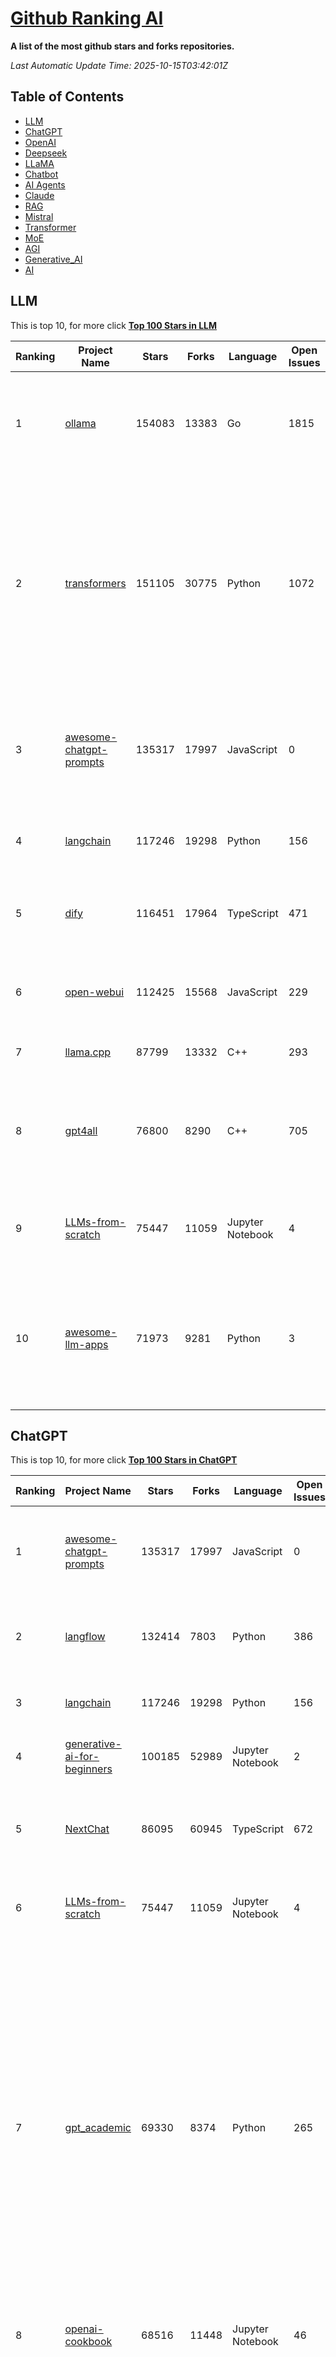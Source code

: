 [Github Ranking AI](./README.md)
==========

**A list of the most github stars and forks repositories.**

*Last Automatic Update Time: 2025-10-15T03:42:01Z*

## Table of Contents
 * [LLM](#LLM)
 * [ChatGPT](#ChatGPT) 
 * [OpenAI](#OpenAI)
 * [Deepseek](#Deepseek)
 * [LLaMA](#LLaMA)
 * [Chatbot](#Chatbot)
 * [AI Agents](#AI_Agents)
 * [Claude](#Claude)
 * [RAG](#RAG)
 * [Mistral](#Mistral)
 * [Transformer](#Transformer)
 * [MoE](#MoE)
 * [AGI](#AGI)
 * [Generative_AI](#Generative_AI)
 * [AI](#AI)

## LLM

This is top 10, for more click **[Top 100 Stars in LLM](Top100/LLM.md)**

| Ranking | Project Name | Stars | Forks | Language | Open Issues | Description | Last Commit |
| ------- | ------------ | ----- | ----- | -------- | ----------- | ----------- | ----------- |
| 1 | [ollama](https://github.com/ollama/ollama) | 154083 | 13383 | Go | 1815 | Get up and running with OpenAI gpt-oss, DeepSeek-R1, Gemma 3 and other models. | 2025-10-15T02:35:17Z |
| 2 | [transformers](https://github.com/huggingface/transformers) | 151105 | 30775 | Python | 1072 | 🤗 Transformers: the model-definition framework for state-of-the-art machine learning models in text, vision, audio, and multimodal models, for both inference and training.  | 2025-10-14T19:41:43Z |
| 3 | [awesome-chatgpt-prompts](https://github.com/f/awesome-chatgpt-prompts) | 135317 | 17997 | JavaScript | 0 | This repo includes ChatGPT prompt curation to use ChatGPT and other LLM tools better. | 2025-10-14T17:23:13Z |
| 4 | [langchain](https://github.com/langchain-ai/langchain) | 117246 | 19298 | Python | 156 | 🦜🔗 Build context-aware reasoning applications | 2025-10-15T01:57:38Z |
| 5 | [dify](https://github.com/langgenius/dify) | 116451 | 17964 | TypeScript | 471 | Production-ready platform for agentic workflow development. | 2025-10-15T03:37:56Z |
| 6 | [open-webui](https://github.com/open-webui/open-webui) | 112425 | 15568 | JavaScript | 229 | User-friendly AI Interface (Supports Ollama, OpenAI API, ...) | 2025-10-15T00:06:56Z |
| 7 | [llama.cpp](https://github.com/ggml-org/llama.cpp) | 87799 | 13332 | C++ | 293 | LLM inference in C/C++ | 2025-10-14T21:11:04Z |
| 8 | [gpt4all](https://github.com/nomic-ai/gpt4all) | 76800 | 8290 | C++ | 705 | GPT4All: Run Local LLMs on Any Device. Open-source and available for commercial use. | 2025-05-27T20:05:19Z |
| 9 | [LLMs-from-scratch](https://github.com/rasbt/LLMs-from-scratch) | 75447 | 11059 | Jupyter Notebook | 4 | Implement a ChatGPT-like LLM in PyTorch from scratch, step by step | 2025-10-14T16:10:08Z |
| 10 | [awesome-llm-apps](https://github.com/Shubhamsaboo/awesome-llm-apps) | 71973 | 9281 | Python | 3 | Collection of awesome LLM apps with AI Agents and RAG using OpenAI, Anthropic, Gemini and opensource models. | 2025-10-14T21:14:10Z |


## ChatGPT

This is top 10, for more click **[Top 100 Stars in ChatGPT](Top100/ChatGPT.md)**

| Ranking | Project Name | Stars | Forks | Language | Open Issues | Description | Last Commit |
| ------- | ------------ | ----- | ----- | -------- | ----------- | ----------- | ----------- |
| 1 | [awesome-chatgpt-prompts](https://github.com/f/awesome-chatgpt-prompts) | 135317 | 17997 | JavaScript | 0 | This repo includes ChatGPT prompt curation to use ChatGPT and other LLM tools better. | 2025-10-14T17:23:13Z |
| 2 | [langflow](https://github.com/langflow-ai/langflow) | 132414 | 7803 | Python | 386 | Langflow is a powerful tool for building and deploying AI-powered agents and workflows. | 2025-10-15T03:14:41Z |
| 3 | [langchain](https://github.com/langchain-ai/langchain) | 117246 | 19298 | Python | 156 | 🦜🔗 Build context-aware reasoning applications | 2025-10-15T01:57:38Z |
| 4 | [generative-ai-for-beginners](https://github.com/microsoft/generative-ai-for-beginners) | 100185 | 52989 | Jupyter Notebook | 2 | 21 Lessons, Get Started Building with Generative AI  | 2025-10-13T08:28:48Z |
| 5 | [NextChat](https://github.com/ChatGPTNextWeb/NextChat) | 86095 | 60945 | TypeScript | 672 | ✨ Light and Fast AI Assistant. Support: Web \| iOS \| MacOS \| Android \|  Linux \| Windows | 2025-09-29T12:01:08Z |
| 6 | [LLMs-from-scratch](https://github.com/rasbt/LLMs-from-scratch) | 75447 | 11059 | Jupyter Notebook | 4 | Implement a ChatGPT-like LLM in PyTorch from scratch, step by step | 2025-10-14T16:10:08Z |
| 7 | [gpt_academic](https://github.com/binary-husky/gpt_academic) | 69330 | 8374 | Python | 265 | 为GPT/GLM等LLM大语言模型提供实用化交互接口，特别优化论文阅读/润色/写作体验，模块化设计，支持自定义快捷按钮&函数插件，支持Python和C++等项目剖析&自译解功能，PDF/LaTex论文翻译&总结功能，支持并行问询多种LLM模型，支持chatglm3等本地模型。接入通义千问, deepseekcoder, 讯飞星火, 文心一言, llama2, rwkv, claude2, moss等。 | 2025-09-20T13:41:26Z |
| 8 | [openai-cookbook](https://github.com/openai/openai-cookbook) | 68516 | 11448 | Jupyter Notebook | 46 | Examples and guides for using the OpenAI API | 2025-10-14T23:10:01Z |
| 9 | [lobe-chat](https://github.com/lobehub/lobe-chat) | 66862 | 13816 | TypeScript | 920 | 🤯 Lobe Chat - an open-source, modern design AI chat framework. Supports multiple AI providers (OpenAI / Claude 4 / Gemini / DeepSeek / Ollama / Qwen), Knowledge Base (file upload / RAG ), one click install MCP Marketplace and Artifacts / Thinking. One-click FREE deployment of your private AI Agent application. | 2025-10-15T03:39:24Z |
| 10 | [gpt4free](https://github.com/xtekky/gpt4free) | 65401 | 13709 | Python | 13 | The official gpt4free repository \| various collection of powerful language models \| o4, o3 and deepseek r1, gpt-4.1, gemini 2.5 | 2025-10-14T18:52:08Z |


## OpenAI

This is top 10, for more click **[Top 100 Stars in OpenAI](Top100/OpenAI.md)**

| Ranking | Project Name | Stars | Forks | Language | Open Issues | Description | Last Commit |
| ------- | ------------ | ----- | ----- | -------- | ----------- | ----------- | ----------- |
| 1 | [AutoGPT](https://github.com/Significant-Gravitas/AutoGPT) | 179020 | 46030 | Python | 189 | AutoGPT is the vision of accessible AI for everyone, to use and to build on. Our mission is to provide the tools, so that you can focus on what matters. | 2025-10-15T03:15:09Z |
| 2 | [ollama](https://github.com/ollama/ollama) | 154083 | 13383 | Go | 1815 | Get up and running with OpenAI gpt-oss, DeepSeek-R1, Gemma 3 and other models. | 2025-10-15T02:35:17Z |
| 3 | [langchain](https://github.com/langchain-ai/langchain) | 117246 | 19298 | Python | 156 | 🦜🔗 Build context-aware reasoning applications | 2025-10-15T01:57:38Z |
| 4 | [dify](https://github.com/langgenius/dify) | 116451 | 17964 | TypeScript | 471 | Production-ready platform for agentic workflow development. | 2025-10-15T03:37:56Z |
| 5 | [open-webui](https://github.com/open-webui/open-webui) | 112425 | 15568 | JavaScript | 229 | User-friendly AI Interface (Supports Ollama, OpenAI API, ...) | 2025-10-15T00:06:56Z |
| 6 | [generative-ai-for-beginners](https://github.com/microsoft/generative-ai-for-beginners) | 100185 | 52989 | Jupyter Notebook | 2 | 21 Lessons, Get Started Building with Generative AI  | 2025-10-13T08:28:48Z |
| 7 | [markitdown](https://github.com/microsoft/markitdown) | 81531 | 4528 | Python | 264 | Python tool for converting files and office documents to Markdown. | 2025-09-08T15:37:34Z |
| 8 | [awesome-llm-apps](https://github.com/Shubhamsaboo/awesome-llm-apps) | 71973 | 9281 | Python | 3 | Collection of awesome LLM apps with AI Agents and RAG using OpenAI, Anthropic, Gemini and opensource models. | 2025-10-14T21:14:10Z |
| 9 | [openai-cookbook](https://github.com/openai/openai-cookbook) | 68516 | 11448 | Jupyter Notebook | 46 | Examples and guides for using the OpenAI API | 2025-10-14T23:10:01Z |
| 10 | [lobe-chat](https://github.com/lobehub/lobe-chat) | 66862 | 13816 | TypeScript | 920 | 🤯 Lobe Chat - an open-source, modern design AI chat framework. Supports multiple AI providers (OpenAI / Claude 4 / Gemini / DeepSeek / Ollama / Qwen), Knowledge Base (file upload / RAG ), one click install MCP Marketplace and Artifacts / Thinking. One-click FREE deployment of your private AI Agent application. | 2025-10-15T03:39:24Z |


## Deepseek

This is top 10, for more click **[Top 100 Stars in Deepseek](Top100/Deepseek.md)**

| Ranking | Project Name | Stars | Forks | Language | Open Issues | Description | Last Commit |
| ------- | ------------ | ----- | ----- | -------- | ----------- | ----------- | ----------- |
| 1 | [ollama](https://github.com/ollama/ollama) | 154083 | 13383 | Go | 1815 | Get up and running with OpenAI gpt-oss, DeepSeek-R1, Gemma 3 and other models. | 2025-10-15T02:35:17Z |
| 2 | [transformers](https://github.com/huggingface/transformers) | 151105 | 30775 | Python | 1072 | 🤗 Transformers: the model-definition framework for state-of-the-art machine learning models in text, vision, audio, and multimodal models, for both inference and training.  | 2025-10-14T19:41:43Z |
| 3 | [DeepSeek-V3](https://github.com/deepseek-ai/DeepSeek-V3) | 99665 | 16265 | Python | 38 | None | 2025-08-28T03:24:37Z |
| 4 | [DeepSeek-R1](https://github.com/deepseek-ai/DeepSeek-R1) | 91284 | 11750 | None | 20 | None | 2025-06-27T08:35:54Z |
| 5 | [lobe-chat](https://github.com/lobehub/lobe-chat) | 66862 | 13816 | TypeScript | 920 | 🤯 Lobe Chat - an open-source, modern design AI chat framework. Supports multiple AI providers (OpenAI / Claude 4 / Gemini / DeepSeek / Ollama / Qwen), Knowledge Base (file upload / RAG ), one click install MCP Marketplace and Artifacts / Thinking. One-click FREE deployment of your private AI Agent application. | 2025-10-15T03:39:24Z |
| 6 | [ragflow](https://github.com/infiniflow/ragflow) | 65940 | 6950 | TypeScript | 2903 | RAGFlow is a leading open-source Retrieval-Augmented Generation (RAG) engine that fuses cutting-edge RAG with Agent capabilities to create a superior context layer for LLMs | 2025-10-15T03:22:37Z |
| 7 | [gpt4free](https://github.com/xtekky/gpt4free) | 65401 | 13709 | Python | 13 | The official gpt4free repository \| various collection of powerful language models \| o4, o3 and deepseek r1, gpt-4.1, gemini 2.5 | 2025-10-14T18:52:08Z |
| 8 | [LLaMA-Factory](https://github.com/hiyouga/LLaMA-Factory) | 60185 | 7291 | Python | 695 | Unified Efficient Fine-Tuning of 100+ LLMs & VLMs (ACL 2024) | 2025-10-14T09:00:48Z |
| 9 | [vllm](https://github.com/vllm-project/vllm) | 60117 | 10551 | Python | 1835 | A high-throughput and memory-efficient inference and serving engine for LLMs | 2025-10-15T03:35:08Z |
| 10 | [anything-llm](https://github.com/Mintplex-Labs/anything-llm) | 49991 | 5231 | JavaScript | 262 | The all-in-one Desktop & Docker AI application with built-in RAG, AI agents, No-code agent builder, MCP compatibility,  and more. | 2025-10-15T01:21:28Z |


## LLaMA

This is top 10, for more click **[Top 100 Stars in LLaMA](Top100/LLaMA.md)**

| Ranking | Project Name | Stars | Forks | Language | Open Issues | Description | Last Commit |
| ------- | ------------ | ----- | ----- | -------- | ----------- | ----------- | ----------- |
| 1 | [ollama](https://github.com/ollama/ollama) | 154083 | 13383 | Go | 1815 | Get up and running with OpenAI gpt-oss, DeepSeek-R1, Gemma 3 and other models. | 2025-10-15T02:35:17Z |
| 2 | [llama.cpp](https://github.com/ggml-org/llama.cpp) | 87799 | 13332 | C++ | 293 | LLM inference in C/C++ | 2025-10-14T21:11:04Z |
| 3 | [LLaMA-Factory](https://github.com/hiyouga/LLaMA-Factory) | 60185 | 7291 | Python | 695 | Unified Efficient Fine-Tuning of 100+ LLMs & VLMs (ACL 2024) | 2025-10-14T09:00:48Z |
| 4 | [vllm](https://github.com/vllm-project/vllm) | 60117 | 10551 | Python | 1835 | A high-throughput and memory-efficient inference and serving engine for LLMs | 2025-10-15T03:35:08Z |
| 5 | [llama](https://github.com/meta-llama/llama) | 58828 | 9810 | Python | 449 | Inference code for Llama models | 2025-01-26T21:42:26Z |
| 6 | [unsloth](https://github.com/unslothai/unsloth) | 46936 | 3834 | Python | 793 | Fine-tuning & Reinforcement Learning for LLMs. 🦥 Train OpenAI gpt-oss, DeepSeek-R1, Qwen3, Gemma 3, TTS 2x faster with 70% less VRAM. | 2025-10-15T03:23:33Z |
| 7 | [llama_index](https://github.com/run-llama/llama_index) | 44728 | 6445 | Python | 212 | LlamaIndex is the leading framework for building LLM-powered agents over your data. | 2025-10-14T21:42:28Z |
| 8 | [quivr](https://github.com/QuivrHQ/quivr) | 38511 | 3677 | Python | 2 | Opiniated RAG for integrating GenAI in your apps 🧠   Focus on your product rather than the RAG. Easy integration in existing products with customisation!  Any LLM: GPT4, Groq, Llama. Any Vectorstore: PGVector, Faiss. Any Files. Anyway you want.  | 2025-07-09T12:55:23Z |
| 9 | [aider](https://github.com/Aider-AI/aider) | 37950 | 3570 | Python | 1053 | aider is AI pair programming in your terminal | 2025-10-05T19:11:17Z |
| 10 | [Langchain-Chatchat](https://github.com/chatchat-space/Langchain-Chatchat) | 36248 | 6044 | TypeScript | 37 | Langchain-Chatchat（原Langchain-ChatGLM）基于 Langchain 与 ChatGLM, Qwen 与 Llama 等语言模型的 RAG 与 Agent 应用 \| Langchain-Chatchat (formerly langchain-ChatGLM), local knowledge based LLM (like ChatGLM, Qwen and Llama) RAG and Agent app with langchain  | 2025-09-29T06:47:27Z |


## Chatbot

This is top 10, for more click **[Top 100 Stars in Chatbot](Top100/Chatbot.md)**

| Ranking | Project Name | Stars | Forks | Language | Open Issues | Description | Last Commit |
| ------- | ------------ | ----- | ----- | -------- | ----------- | ----------- | ----------- |
| 1 | [awesome-chatgpt-prompts](https://github.com/f/awesome-chatgpt-prompts) | 135317 | 17997 | JavaScript | 0 | This repo includes ChatGPT prompt curation to use ChatGPT and other LLM tools better. | 2025-10-14T17:23:13Z |
| 2 | [funNLP](https://github.com/fighting41love/funNLP) | 76567 | 15030 | Python | 34 | 中英文敏感词、语言检测、中外手机/电话归属地/运营商查询、名字推断性别、手机号抽取、身份证抽取、邮箱抽取、中日文人名库、中文缩写库、拆字词典、词汇情感值、停用词、反动词表、暴恐词表、繁简体转换、英文模拟中文发音、汪峰歌词生成器、职业名称词库、同义词库、反义词库、否定词库、汽车品牌词库、汽车零件词库、连续英文切割、各种中文词向量、公司名字大全、古诗词库、IT词库、财经词库、成语词库、地名词库、历史名人词库、诗词词库、医学词库、饮食词库、法律词库、汽车词库、动物词库、中文聊天语料、中文谣言数据、百度中文问答数据集、句子相似度匹配算法集合、bert资源、文本生成&摘要相关工具、cocoNLP信息抽取工具、国内电话号码正则匹配、清华大学XLORE:中英文跨语言百科知识图谱、清华大学人工智能技术系列报告、自然语言生成、NLU太难了系列、自动对联数据及机器人、用户名黑名单列表、罪名法务名词及分类模型、微信公众号语料、cs224n深度学习自然语言处理课程、中文手写汉字识别、中文自然语言处理 语料/数据集、变量命名神器、分词语料库+代码、任务型对话英文数据集、ASR 语音数据集 + 基于深度学习的中文语音识别系统、笑声检测器、Microsoft多语言数字/单位/如日期时间识别包、中华新华字典数据库及api(包括常用歇后语、成语、词语和汉字)、文档图谱自动生成、SpaCy 中文模型、Common Voice语音识别数据集新版、神经网络关系抽取、基于bert的命名实体识别、关键词(Keyphrase)抽取包pke、基于医疗领域知识图谱的问答系统、基于依存句法与语义角色标注的事件三元组抽取、依存句法分析4万句高质量标注数据、cnocr：用来做中文OCR的Python3包、中文人物关系知识图谱项目、中文nlp竞赛项目及代码汇总、中文字符数据、speech-aligner: 从“人声语音”及其“语言文本”产生音素级别时间对齐标注的工具、AmpliGraph: 知识图谱表示学习(Python)库：知识图谱概念链接预测、Scattertext 文本可视化(python)、语言/知识表示工具：BERT & ERNIE、中文对比英文自然语言处理NLP的区别综述、Synonyms中文近义词工具包、HarvestText领域自适应文本挖掘工具（新词发现-情感分析-实体链接等）、word2word：(Python)方便易用的多语言词-词对集：62种语言/3,564个多语言对、语音识别语料生成工具：从具有音频/字幕的在线视频创建自动语音识别(ASR)语料库、构建医疗实体识别的模型（包含词典和语料标注）、单文档非监督的关键词抽取、Kashgari中使用gpt-2语言模型、开源的金融投资数据提取工具、文本自动摘要库TextTeaser: 仅支持英文、人民日报语料处理工具集、一些关于自然语言的基本模型、基于14W歌曲知识库的问答尝试--功能包括歌词接龙and已知歌词找歌曲以及歌曲歌手歌词三角关系的问答、基于Siamese bilstm模型的相似句子判定模型并提供训练数据集和测试数据集、用Transformer编解码模型实现的根据Hacker News文章标题自动生成评论、用BERT进行序列标记和文本分类的模板代码、LitBank：NLP数据集——支持自然语言处理和计算人文学科任务的100部带标记英文小说语料、百度开源的基准信息抽取系统、虚假新闻数据集、Facebook: LAMA语言模型分析，提供Transformer-XL/BERT/ELMo/GPT预训练语言模型的统一访问接口、CommonsenseQA：面向常识的英文QA挑战、中文知识图谱资料、数据及工具、各大公司内部里大牛分享的技术文档 PDF 或者 PPT、自然语言生成SQL语句（英文）、中文NLP数据增强（EDA）工具、英文NLP数据增强工具 、基于医药知识图谱的智能问答系统、京东商品知识图谱、基于mongodb存储的军事领域知识图谱问答项目、基于远监督的中文关系抽取、语音情感分析、中文ULMFiT-情感分析-文本分类-语料及模型、一个拍照做题程序、世界各国大规模人名库、一个利用有趣中文语料库 qingyun 训练出来的中文聊天机器人、中文聊天机器人seqGAN、省市区镇行政区划数据带拼音标注、教育行业新闻语料库包含自动文摘功能、开放了对话机器人-知识图谱-语义理解-自然语言处理工具及数据、中文知识图谱：基于百度百科中文页面-抽取三元组信息-构建中文知识图谱、masr: 中文语音识别-提供预训练模型-高识别率、Python音频数据增广库、中文全词覆盖BERT及两份阅读理解数据、ConvLab：开源多域端到端对话系统平台、中文自然语言处理数据集、基于最新版本rasa搭建的对话系统、基于TensorFlow和BERT的管道式实体及关系抽取、一个小型的证券知识图谱/知识库、复盘所有NLP比赛的TOP方案、OpenCLaP：多领域开源中文预训练语言模型仓库、UER：基于不同语料+编码器+目标任务的中文预训练模型仓库、中文自然语言处理向量合集、基于金融-司法领域(兼有闲聊性质)的聊天机器人、g2pC：基于上下文的汉语读音自动标记模块、Zincbase 知识图谱构建工具包、诗歌质量评价/细粒度情感诗歌语料库、快速转化「中文数字」和「阿拉伯数字」、百度知道问答语料库、基于知识图谱的问答系统、jieba_fast 加速版的jieba、正则表达式教程、中文阅读理解数据集、基于BERT等最新语言模型的抽取式摘要提取、Python利用深度学习进行文本摘要的综合指南、知识图谱深度学习相关资料整理、维基大规模平行文本语料、StanfordNLP 0.2.0：纯Python版自然语言处理包、NeuralNLP-NeuralClassifier：腾讯开源深度学习文本分类工具、端到端的封闭域对话系统、中文命名实体识别：NeuroNER vs. BertNER、新闻事件线索抽取、2019年百度的三元组抽取比赛：“科学空间队”源码、基于依存句法的开放域文本知识三元组抽取和知识库构建、中文的GPT2训练代码、ML-NLP - 机器学习(Machine Learning)NLP面试中常考到的知识点和代码实现、nlp4han:中文自然语言处理工具集(断句/分词/词性标注/组块/句法分析/语义分析/NER/N元语法/HMM/代词消解/情感分析/拼写检查、XLM：Facebook的跨语言预训练语言模型、用基于BERT的微调和特征提取方法来进行知识图谱百度百科人物词条属性抽取、中文自然语言处理相关的开放任务-数据集-当前最佳结果、CoupletAI - 基于CNN+Bi-LSTM+Attention 的自动对对联系统、抽象知识图谱、MiningZhiDaoQACorpus - 580万百度知道问答数据挖掘项目、brat rapid annotation tool: 序列标注工具、大规模中文知识图谱数据：1.4亿实体、数据增强在机器翻译及其他nlp任务中的应用及效果、allennlp阅读理解:支持多种数据和模型、PDF表格数据提取工具 、 Graphbrain：AI开源软件库和科研工具，目的是促进自动意义提取和文本理解以及知识的探索和推断、简历自动筛选系统、基于命名实体识别的简历自动摘要、中文语言理解测评基准，包括代表性的数据集&基准模型&语料库&排行榜、树洞 OCR 文字识别 、从包含表格的扫描图片中识别表格和文字、语声迁移、Python口语自然语言处理工具集(英文)、 similarity：相似度计算工具包，java编写、海量中文预训练ALBERT模型 、Transformers 2.0 、基于大规模音频数据集Audioset的音频增强 、Poplar：网页版自然语言标注工具、图片文字去除，可用于漫画翻译 、186种语言的数字叫法库、Amazon发布基于知识的人-人开放领域对话数据集 、中文文本纠错模块代码、繁简体转换 、 Python实现的多种文本可读性评价指标、类似于人名/地名/组织机构名的命名体识别数据集 、东南大学《知识图谱》研究生课程(资料)、. 英文拼写检查库 、 wwsearch是企业微信后台自研的全文检索引擎、CHAMELEON：深度学习新闻推荐系统元架构 、 8篇论文梳理BERT相关模型进展与反思、DocSearch：免费文档搜索引擎、 LIDA：轻量交互式对话标注工具 、aili - the fastest in-memory index in the East 东半球最快并发索引 、知识图谱车音工作项目、自然语言生成资源大全 、中日韩分词库mecab的Python接口库、中文文本摘要/关键词提取、汉字字符特征提取器 (featurizer)，提取汉字的特征（发音特征、字形特征）用做深度学习的特征、中文生成任务基准测评 、中文缩写数据集、中文任务基准测评 - 代表性的数据集-基准(预训练)模型-语料库-baseline-工具包-排行榜、PySS3：面向可解释AI的SS3文本分类器机器可视化工具 、中文NLP数据集列表、COPE - 格律诗编辑程序、doccano：基于网页的开源协同多语言文本标注工具 、PreNLP：自然语言预处理库、简单的简历解析器，用来从简历中提取关键信息、用于中文闲聊的GPT2模型：GPT2-chitchat、基于检索聊天机器人多轮响应选择相关资源列表(Leaderboards、Datasets、Papers)、(Colab)抽象文本摘要实现集锦(教程 、词语拼音数据、高效模糊搜索工具、NLP数据增广资源集、微软对话机器人框架 、 GitHub Typo Corpus：大规模GitHub多语言拼写错误/语法错误数据集、TextCluster：短文本聚类预处理模块 Short text cluster、面向语音识别的中文文本规范化、BLINK：最先进的实体链接库、BertPunc：基于BERT的最先进标点修复模型、Tokenizer：快速、可定制的文本词条化库、中文语言理解测评基准，包括代表性的数据集、基准(预训练)模型、语料库、排行榜、spaCy 医学文本挖掘与信息提取 、 NLP任务示例项目代码集、 python拼写检查库、chatbot-list - 行业内关于智能客服、聊天机器人的应用和架构、算法分享和介绍、语音质量评价指标(MOSNet, BSSEval, STOI, PESQ, SRMR)、 用138GB语料训练的法文RoBERTa预训练语言模型 、BERT-NER-Pytorch：三种不同模式的BERT中文NER实验、无道词典 - 有道词典的命令行版本，支持英汉互查和在线查询、2019年NLP亮点回顾、 Chinese medical dialogue data 中文医疗对话数据集 、最好的汉字数字(中文数字)-阿拉伯数字转换工具、 基于百科知识库的中文词语多词义/义项获取与特定句子词语语义消歧、awesome-nlp-sentiment-analysis - 情感分析、情绪原因识别、评价对象和评价词抽取、LineFlow：面向所有深度学习框架的NLP数据高效加载器、中文医学NLP公开资源整理 、MedQuAD：(英文)医学问答数据集、将自然语言数字串解析转换为整数和浮点数、Transfer Learning in Natural Language Processing (NLP) 、面向语音识别的中文/英文发音辞典、Tokenizers：注重性能与多功能性的最先进分词器、CLUENER 细粒度命名实体识别 Fine Grained Named Entity Recognition、 基于BERT的中文命名实体识别、中文谣言数据库、NLP数据集/基准任务大列表、nlp相关的一些论文及代码, 包括主题模型、词向量(Word Embedding)、命名实体识别(NER)、文本分类(Text Classificatin)、文本生成(Text Generation)、文本相似性(Text Similarity)计算等，涉及到各种与nlp相关的算法，基于keras和tensorflow 、Python文本挖掘/NLP实战示例、 Blackstone：面向非结构化法律文本的spaCy pipeline和NLP模型通过同义词替换实现文本“变脸” 、中文 预训练 ELECTREA 模型: 基于对抗学习 pretrain Chinese Model 、albert-chinese-ner - 用预训练语言模型ALBERT做中文NER 、基于GPT2的特定主题文本生成/文本增广、开源预训练语言模型合集、多语言句向量包、编码、标记和实现：一种可控高效的文本生成方法、 英文脏话大列表 、attnvis：GPT2、BERT等transformer语言模型注意力交互可视化、CoVoST：Facebook发布的多语种语音-文本翻译语料库，包括11种语言(法语、德语、荷兰语、俄语、西班牙语、意大利语、土耳其语、波斯语、瑞典语、蒙古语和中文)的语音、文字转录及英文译文、Jiagu自然语言处理工具 - 以BiLSTM等模型为基础，提供知识图谱关系抽取 中文分词 词性标注 命名实体识别 情感分析 新词发现 关键词 文本摘要 文本聚类等功能、用unet实现对文档表格的自动检测，表格重建、NLP事件提取文献资源列表 、 金融领域自然语言处理研究资源大列表、CLUEDatasetSearch - 中英文NLP数据集：搜索所有中文NLP数据集，附常用英文NLP数据集 、medical_NER - 中文医学知识图谱命名实体识别 、(哈佛)讲因果推理的免费书、知识图谱相关学习资料/数据集/工具资源大列表、Forte：灵活强大的自然语言处理pipeline工具集 、Python字符串相似性算法库、PyLaia：面向手写文档分析的深度学习工具包、TextFooler：针对文本分类/推理的对抗文本生成模块、Haystack：灵活、强大的可扩展问答(QA)框架、中文关键短语抽取工具 | 2024-05-10T07:38:24Z |
| 3 | [gpt4free](https://github.com/xtekky/gpt4free) | 65401 | 13709 | Python | 13 | The official gpt4free repository \| various collection of powerful language models \| o4, o3 and deepseek r1, gpt-4.1, gemini 2.5 | 2025-10-14T18:52:08Z |
| 4 | [Flowise](https://github.com/FlowiseAI/Flowise) | 45537 | 22753 | TypeScript | 610 | Build AI Agents, Visually | 2025-10-14T11:24:51Z |
| 5 | [llm-app](https://github.com/pathwaycom/llm-app) | 44462 | 1159 | Jupyter Notebook | 4 | Ready-to-run cloud templates for RAG, AI pipelines, and enterprise search with live data. 🐳Docker-friendly.⚡Always in sync with Sharepoint, Google Drive, S3, Kafka, PostgreSQL, real-time data APIs, and more. | 2025-10-03T08:32:04Z |
| 6 | [FastChat](https://github.com/lm-sys/FastChat) | 39153 | 4762 | Python | 840 | An open platform for training, serving, and evaluating large language models. Release repo for Vicuna and Chatbot Arena. | 2025-06-02T15:22:03Z |
| 7 | [quivr](https://github.com/QuivrHQ/quivr) | 38511 | 3677 | Python | 2 | Opiniated RAG for integrating GenAI in your apps 🧠   Focus on your product rather than the RAG. Easy integration in existing products with customisation!  Any LLM: GPT4, Groq, Llama. Any Vectorstore: PGVector, Faiss. Any Files. Anyway you want.  | 2025-07-09T12:55:23Z |
| 8 | [chatbox](https://github.com/chatboxai/chatbox) | 36924 | 3739 | TypeScript | 884 | User-friendly Desktop Client App for AI Models/LLMs (GPT, Claude, Gemini, Ollama...) | 2025-09-13T13:01:11Z |
| 9 | [Langchain-Chatchat](https://github.com/chatchat-space/Langchain-Chatchat) | 36248 | 6044 | TypeScript | 37 | Langchain-Chatchat（原Langchain-ChatGLM）基于 Langchain 与 ChatGLM, Qwen 与 Llama 等语言模型的 RAG 与 Agent 应用 \| Langchain-Chatchat (formerly langchain-ChatGLM), local knowledge based LLM (like ChatGLM, Qwen and Llama) RAG and Agent app with langchain  | 2025-09-29T06:47:27Z |
| 10 | [cherry-studio](https://github.com/CherryHQ/cherry-studio) | 34224 | 3108 | TypeScript | 443 | 🍒 Cherry Studio is a desktop client that supports for multiple LLM providers. | 2025-10-15T03:38:50Z |


## AI_Agents

This is top 10, for more click **[Top 100 Stars in AI_Agents](Top100/AI Agents.md)**

| Ranking | Project Name | Stars | Forks | Language | Open Issues | Description | Last Commit |
| ------- | ------------ | ----- | ----- | -------- | ----------- | ----------- | ----------- |
| 1 | [langflow](https://github.com/langflow-ai/langflow) | 132414 | 7803 | Python | 386 | Langflow is a powerful tool for building and deploying AI-powered agents and workflows. | 2025-10-15T03:14:41Z |
| 2 | [langchain](https://github.com/langchain-ai/langchain) | 117246 | 19298 | Python | 156 | 🦜🔗 Build context-aware reasoning applications | 2025-10-15T01:57:38Z |
| 3 | [dify](https://github.com/langgenius/dify) | 116451 | 17964 | TypeScript | 471 | Production-ready platform for agentic workflow development. | 2025-10-15T03:37:56Z |
| 4 | [system-prompts-and-models-of-ai-tools](https://github.com/x1xhlol/system-prompts-and-models-of-ai-tools) | 91298 | 24780 | None | 53 | FULL Augment Code, Claude Code, Cluely, CodeBuddy, Comet, Cursor, Devin AI, Junie, Kiro, Leap.new, Lovable, Manus Agent Tools, NotionAI, Orchids.app, Perplexity, Poke, Qoder, Replit, Same.dev, Trae, Traycer AI, VSCode Agent, Warp.dev, Windsurf, Xcode, Z.ai Code, dia & v0. (And other Open Sourced) System Prompts, Internal Tools & AI Models | 2025-10-11T22:13:08Z |
| 5 | [gemini-cli](https://github.com/google-gemini/gemini-cli) | 79198 | 8639 | TypeScript | 1979 | An open-source AI agent that brings the power of Gemini directly into your terminal. | 2025-10-15T03:36:19Z |
| 6 | [awesome-llm-apps](https://github.com/Shubhamsaboo/awesome-llm-apps) | 71973 | 9281 | Python | 3 | Collection of awesome LLM apps with AI Agents and RAG using OpenAI, Anthropic, Gemini and opensource models. | 2025-10-14T21:14:10Z |
| 7 | [browser-use](https://github.com/browser-use/browser-use) | 71291 | 8426 | Python | 128 | 🌐 Make websites accessible for AI agents. Automate tasks online with ease. | 2025-10-15T02:25:53Z |
| 8 | [lobe-chat](https://github.com/lobehub/lobe-chat) | 66862 | 13816 | TypeScript | 920 | 🤯 Lobe Chat - an open-source, modern design AI chat framework. Supports multiple AI providers (OpenAI / Claude 4 / Gemini / DeepSeek / Ollama / Qwen), Knowledge Base (file upload / RAG ), one click install MCP Marketplace and Artifacts / Thinking. One-click FREE deployment of your private AI Agent application. | 2025-10-15T03:40:37Z |
| 9 | [ragflow](https://github.com/infiniflow/ragflow) | 65940 | 6950 | TypeScript | 2903 | RAGFlow is a leading open-source Retrieval-Augmented Generation (RAG) engine that fuses cutting-edge RAG with Agent capabilities to create a superior context layer for LLMs | 2025-10-15T03:22:37Z |
| 10 | [MetaGPT](https://github.com/FoundationAgents/MetaGPT) | 58929 | 7136 | Python | 11 | 🌟 The Multi-Agent Framework: First AI Software Company, Towards Natural Language Programming | 2025-10-04T05:57:57Z |


## Claude

This is top 10, for more click **[Top 100 Stars in Claude](Top100/Claude.md)**

| Ranking | Project Name | Stars | Forks | Language | Open Issues | Description | Last Commit |
| ------- | ------------ | ----- | ----- | -------- | ----------- | ----------- | ----------- |
| 1 | [system-prompts-and-models-of-ai-tools](https://github.com/x1xhlol/system-prompts-and-models-of-ai-tools) | 91298 | 24780 | None | 53 | FULL Augment Code, Claude Code, Cluely, CodeBuddy, Comet, Cursor, Devin AI, Junie, Kiro, Leap.new, Lovable, Manus Agent Tools, NotionAI, Orchids.app, Perplexity, Poke, Qoder, Replit, Same.dev, Trae, Traycer AI, VSCode Agent, Warp.dev, Windsurf, Xcode, Z.ai Code, dia & v0. (And other Open Sourced) System Prompts, Internal Tools & AI Models | 2025-10-11T22:13:08Z |
| 2 | [NextChat](https://github.com/ChatGPTNextWeb/NextChat) | 86095 | 60945 | TypeScript | 672 | ✨ Light and Fast AI Assistant. Support: Web \| iOS \| MacOS \| Android \|  Linux \| Windows | 2025-09-29T12:01:08Z |
| 3 | [lobe-chat](https://github.com/lobehub/lobe-chat) | 66862 | 13816 | TypeScript | 920 | 🤯 Lobe Chat - an open-source, modern design AI chat framework. Supports multiple AI providers (OpenAI / Claude 4 / Gemini / DeepSeek / Ollama / Qwen), Knowledge Base (file upload / RAG ), one click install MCP Marketplace and Artifacts / Thinking. One-click FREE deployment of your private AI Agent application. | 2025-10-15T03:40:37Z |
| 4 | [Pake](https://github.com/tw93/Pake) | 42719 | 8098 | Rust | 1 | 🤱🏻 Turn any webpage into a desktop app with one command. 一键打包网页生成轻量桌面应用 | 2025-10-13T12:29:49Z |
| 5 | [chatgpt-on-wechat](https://github.com/zhayujie/chatgpt-on-wechat) | 39369 | 9450 | Python | 307 | 基于大模型搭建的聊天机器人，同时支持 微信公众号、企业微信应用、飞书、钉钉 等接入，可选择ChatGPT/Claude/DeepSeek/文心一言/讯飞星火/通义千问/ Gemini/GLM-4/Kimi/LinkAI，能处理文本、语音和图片，访问操作系统和互联网，支持基于自有知识库进行定制企业智能客服。 | 2025-08-08T02:47:49Z |
| 6 | [claude-code](https://github.com/anthropics/claude-code) | 38888 | 2448 | TypeScript | 4248 | Claude Code is an agentic coding tool that lives in your terminal, understands your codebase, and helps you code faster by executing routine tasks, explaining complex code, and handling git workflows - all through natural language commands. | 2025-10-14T17:47:03Z |
| 7 | [chatbox](https://github.com/chatboxai/chatbox) | 36924 | 3739 | TypeScript | 884 | User-friendly Desktop Client App for AI Models/LLMs (GPT, Claude, Gemini, Ollama...) | 2025-09-13T13:01:11Z |
| 8 | [LocalAI](https://github.com/mudler/LocalAI) | 35830 | 2836 | Go | 280 | :robot: The free, Open Source alternative to OpenAI, Claude and others. Self-hosted and local-first. Drop-in replacement for OpenAI,  running on consumer-grade hardware. No GPU required. Runs gguf, transformers, diffusers and many more. Features: Generate Text, Audio, Video, Images, Voice Cloning, Distributed, P2P and decentralized inference | 2025-10-14T21:08:17Z |
| 9 | [GPT_API_free](https://github.com/chatanywhere/GPT_API_free) | 32915 | 2345 | Python | 35 | Free ChatGPT&DeepSeek API Key，免费ChatGPT&DeepSeek API。免费接入DeepSeek API和GPT4 API，支持 gpt \| deepseek \| claude \| gemini \| grok 等排名靠前的常用大模型。 | 2025-10-10T16:11:36Z |
| 10 | [khoj](https://github.com/khoj-ai/khoj) | 31323 | 1839 | Python | 76 | Your AI second brain. Self-hostable. Get answers from the web or your docs. Build custom agents, schedule automations, do deep research. Turn any online or local LLM into your personal, autonomous AI (gpt, claude, gemini, llama, qwen, mistral). Get started - free. | 2025-09-16T09:17:58Z |


## RAG

This is top 10, for more click **[Top 100 Stars in RAG](Top100/RAG.md)**

| Ranking | Project Name | Stars | Forks | Language | Open Issues | Description | Last Commit |
| ------- | ------------ | ----- | ----- | -------- | ----------- | ----------- | ----------- |
| 1 | [langchain](https://github.com/langchain-ai/langchain) | 117246 | 19298 | Python | 156 | 🦜🔗 Build context-aware reasoning applications | 2025-10-15T01:57:38Z |
| 2 | [dify](https://github.com/langgenius/dify) | 116451 | 17964 | TypeScript | 471 | Production-ready platform for agentic workflow development. | 2025-10-15T03:37:56Z |
| 3 | [open-webui](https://github.com/open-webui/open-webui) | 112426 | 15568 | JavaScript | 229 | User-friendly AI Interface (Supports Ollama, OpenAI API, ...) | 2025-10-15T00:06:56Z |
| 4 | [awesome-llm-apps](https://github.com/Shubhamsaboo/awesome-llm-apps) | 71973 | 9281 | Python | 3 | Collection of awesome LLM apps with AI Agents and RAG using OpenAI, Anthropic, Gemini and opensource models. | 2025-10-14T21:14:10Z |
| 5 | [lobe-chat](https://github.com/lobehub/lobe-chat) | 66862 | 13816 | TypeScript | 920 | 🤯 Lobe Chat - an open-source, modern design AI chat framework. Supports multiple AI providers (OpenAI / Claude 4 / Gemini / DeepSeek / Ollama / Qwen), Knowledge Base (file upload / RAG ), one click install MCP Marketplace and Artifacts / Thinking. One-click FREE deployment of your private AI Agent application. | 2025-10-15T03:40:37Z |
| 6 | [ragflow](https://github.com/infiniflow/ragflow) | 65941 | 6950 | TypeScript | 2903 | RAGFlow is a leading open-source Retrieval-Augmented Generation (RAG) engine that fuses cutting-edge RAG with Agent capabilities to create a superior context layer for LLMs | 2025-10-15T03:22:37Z |
| 7 | [PaddleOCR](https://github.com/PaddlePaddle/PaddleOCR) | 57110 | 8842 | Python | 130 | Turn any PDF or image document into structured data for your AI. A powerful, lightweight OCR toolkit that bridges the gap between images/PDFs and LLMs. Supports 80+ languages. | 2025-10-14T08:47:16Z |
| 8 | [anything-llm](https://github.com/Mintplex-Labs/anything-llm) | 49991 | 5231 | JavaScript | 262 | The all-in-one Desktop & Docker AI application with built-in RAG, AI agents, No-code agent builder, MCP compatibility,  and more. | 2025-10-15T01:21:28Z |
| 9 | [pathway](https://github.com/pathwaycom/pathway) | 47709 | 1405 | Python | 42 | Python ETL framework for stream processing, real-time analytics, LLM pipelines, and RAG. | 2025-10-14T05:09:22Z |
| 10 | [Flowise](https://github.com/FlowiseAI/Flowise) | 45537 | 22753 | TypeScript | 610 | Build AI Agents, Visually | 2025-10-14T11:24:51Z |


## Mistral

This is top 10, for more click **[Top 100 Stars in Mistral](Top100/Mistral.md)**

| Ranking | Project Name | Stars | Forks | Language | Open Issues | Description | Last Commit |
| ------- | ------------ | ----- | ----- | -------- | ----------- | ----------- | ----------- |
| 1 | [ollama](https://github.com/ollama/ollama) | 154083 | 13383 | Go | 1815 | Get up and running with OpenAI gpt-oss, DeepSeek-R1, Gemma 3 and other models. | 2025-10-15T02:35:17Z |
| 2 | [unsloth](https://github.com/unslothai/unsloth) | 46936 | 3834 | Python | 793 | Fine-tuning & Reinforcement Learning for LLMs. 🦥 Train OpenAI gpt-oss, DeepSeek-R1, Qwen3, Gemma 3, TTS 2x faster with 70% less VRAM. | 2025-10-15T03:23:33Z |
| 3 | [LocalAI](https://github.com/mudler/LocalAI) | 35830 | 2836 | Go | 280 | :robot: The free, Open Source alternative to OpenAI, Claude and others. Self-hosted and local-first. Drop-in replacement for OpenAI,  running on consumer-grade hardware. No GPU required. Runs gguf, transformers, diffusers and many more. Features: Generate Text, Audio, Video, Images, Voice Cloning, Distributed, P2P and decentralized inference | 2025-10-14T21:08:17Z |
| 4 | [khoj](https://github.com/khoj-ai/khoj) | 31323 | 1839 | Python | 76 | Your AI second brain. Self-hostable. Get answers from the web or your docs. Build custom agents, schedule automations, do deep research. Turn any online or local LLM into your personal, autonomous AI (gpt, claude, gemini, llama, qwen, mistral). Get started - free. | 2025-09-16T09:17:58Z |
| 5 | [LibreChat](https://github.com/danny-avila/LibreChat) | 30762 | 5916 | TypeScript | 197 | Enhanced ChatGPT Clone: Features Agents, MCP, DeepSeek, Anthropic, AWS, OpenAI, Responses API, Azure, Groq, o1, GPT-5, Mistral, OpenRouter, Vertex AI, Gemini, Artifacts, AI model switching, message search, Code Interpreter, langchain, DALL-E-3, OpenAPI Actions, Functions, Secure Multi-User Auth, Presets, open-source for self-hosting. Active. | 2025-10-12T08:17:22Z |
| 6 | [OpenLLM](https://github.com/bentoml/OpenLLM) | 11843 | 780 | Python | 3 | Run any open-source LLMs, such as DeepSeek and Llama, as OpenAI compatible API endpoint in the cloud. | 2025-10-13T16:54:51Z |
| 7 | [ludwig](https://github.com/ludwig-ai/ludwig) | 11600 | 1220 | Python | 42 | Low-code framework for building custom LLMs, neural networks, and other AI models | 2025-10-13T21:04:22Z |
| 8 | [mistral-inference](https://github.com/mistralai/mistral-inference) | 10502 | 975 | Jupyter Notebook | 129 | Official inference library for Mistral models | 2025-03-20T15:03:08Z |
| 9 | [inference](https://github.com/xorbitsai/inference) | 8623 | 748 | Python | 126 | Replace OpenAI GPT with another LLM in your app by changing a single line of code. Xinference gives you the freedom to use any LLM you need. With Xinference, you're empowered to run inference with any open-source language models, speech recognition models, and multimodal models, whether in the cloud, on-premises, or even on your laptop. | 2025-10-15T02:10:14Z |
| 10 | [ipex-llm](https://github.com/intel/ipex-llm) | 8379 | 1380 | Python | 1209 | Accelerate local LLM inference and finetuning (LLaMA, Mistral, ChatGLM, Qwen, DeepSeek, Mixtral, Gemma, Phi, MiniCPM, Qwen-VL, MiniCPM-V, etc.) on Intel XPU (e.g., local PC with iGPU and NPU, discrete GPU such as Arc, Flex and Max); seamlessly integrate with llama.cpp, Ollama, HuggingFace, LangChain, LlamaIndex, vLLM, DeepSpeed, Axolotl, etc. | 2025-10-14T06:04:12Z |


## Transformer

This is top 10, for more click **[Top 100 Stars in Transformer](Top100/Transformer.md)**

| Ranking | Project Name | Stars | Forks | Language | Open Issues | Description | Last Commit |
| ------- | ------------ | ----- | ----- | -------- | ----------- | ----------- | ----------- |
| 1 | [transformers](https://github.com/huggingface/transformers) | 151105 | 30775 | Python | 1072 | 🤗 Transformers: the model-definition framework for state-of-the-art machine learning models in text, vision, audio, and multimodal models, for both inference and training.  | 2025-10-14T19:41:43Z |
| 2 | [funNLP](https://github.com/fighting41love/funNLP) | 76567 | 15030 | Python | 34 | 中英文敏感词、语言检测、中外手机/电话归属地/运营商查询、名字推断性别、手机号抽取、身份证抽取、邮箱抽取、中日文人名库、中文缩写库、拆字词典、词汇情感值、停用词、反动词表、暴恐词表、繁简体转换、英文模拟中文发音、汪峰歌词生成器、职业名称词库、同义词库、反义词库、否定词库、汽车品牌词库、汽车零件词库、连续英文切割、各种中文词向量、公司名字大全、古诗词库、IT词库、财经词库、成语词库、地名词库、历史名人词库、诗词词库、医学词库、饮食词库、法律词库、汽车词库、动物词库、中文聊天语料、中文谣言数据、百度中文问答数据集、句子相似度匹配算法集合、bert资源、文本生成&摘要相关工具、cocoNLP信息抽取工具、国内电话号码正则匹配、清华大学XLORE:中英文跨语言百科知识图谱、清华大学人工智能技术系列报告、自然语言生成、NLU太难了系列、自动对联数据及机器人、用户名黑名单列表、罪名法务名词及分类模型、微信公众号语料、cs224n深度学习自然语言处理课程、中文手写汉字识别、中文自然语言处理 语料/数据集、变量命名神器、分词语料库+代码、任务型对话英文数据集、ASR 语音数据集 + 基于深度学习的中文语音识别系统、笑声检测器、Microsoft多语言数字/单位/如日期时间识别包、中华新华字典数据库及api(包括常用歇后语、成语、词语和汉字)、文档图谱自动生成、SpaCy 中文模型、Common Voice语音识别数据集新版、神经网络关系抽取、基于bert的命名实体识别、关键词(Keyphrase)抽取包pke、基于医疗领域知识图谱的问答系统、基于依存句法与语义角色标注的事件三元组抽取、依存句法分析4万句高质量标注数据、cnocr：用来做中文OCR的Python3包、中文人物关系知识图谱项目、中文nlp竞赛项目及代码汇总、中文字符数据、speech-aligner: 从“人声语音”及其“语言文本”产生音素级别时间对齐标注的工具、AmpliGraph: 知识图谱表示学习(Python)库：知识图谱概念链接预测、Scattertext 文本可视化(python)、语言/知识表示工具：BERT & ERNIE、中文对比英文自然语言处理NLP的区别综述、Synonyms中文近义词工具包、HarvestText领域自适应文本挖掘工具（新词发现-情感分析-实体链接等）、word2word：(Python)方便易用的多语言词-词对集：62种语言/3,564个多语言对、语音识别语料生成工具：从具有音频/字幕的在线视频创建自动语音识别(ASR)语料库、构建医疗实体识别的模型（包含词典和语料标注）、单文档非监督的关键词抽取、Kashgari中使用gpt-2语言模型、开源的金融投资数据提取工具、文本自动摘要库TextTeaser: 仅支持英文、人民日报语料处理工具集、一些关于自然语言的基本模型、基于14W歌曲知识库的问答尝试--功能包括歌词接龙and已知歌词找歌曲以及歌曲歌手歌词三角关系的问答、基于Siamese bilstm模型的相似句子判定模型并提供训练数据集和测试数据集、用Transformer编解码模型实现的根据Hacker News文章标题自动生成评论、用BERT进行序列标记和文本分类的模板代码、LitBank：NLP数据集——支持自然语言处理和计算人文学科任务的100部带标记英文小说语料、百度开源的基准信息抽取系统、虚假新闻数据集、Facebook: LAMA语言模型分析，提供Transformer-XL/BERT/ELMo/GPT预训练语言模型的统一访问接口、CommonsenseQA：面向常识的英文QA挑战、中文知识图谱资料、数据及工具、各大公司内部里大牛分享的技术文档 PDF 或者 PPT、自然语言生成SQL语句（英文）、中文NLP数据增强（EDA）工具、英文NLP数据增强工具 、基于医药知识图谱的智能问答系统、京东商品知识图谱、基于mongodb存储的军事领域知识图谱问答项目、基于远监督的中文关系抽取、语音情感分析、中文ULMFiT-情感分析-文本分类-语料及模型、一个拍照做题程序、世界各国大规模人名库、一个利用有趣中文语料库 qingyun 训练出来的中文聊天机器人、中文聊天机器人seqGAN、省市区镇行政区划数据带拼音标注、教育行业新闻语料库包含自动文摘功能、开放了对话机器人-知识图谱-语义理解-自然语言处理工具及数据、中文知识图谱：基于百度百科中文页面-抽取三元组信息-构建中文知识图谱、masr: 中文语音识别-提供预训练模型-高识别率、Python音频数据增广库、中文全词覆盖BERT及两份阅读理解数据、ConvLab：开源多域端到端对话系统平台、中文自然语言处理数据集、基于最新版本rasa搭建的对话系统、基于TensorFlow和BERT的管道式实体及关系抽取、一个小型的证券知识图谱/知识库、复盘所有NLP比赛的TOP方案、OpenCLaP：多领域开源中文预训练语言模型仓库、UER：基于不同语料+编码器+目标任务的中文预训练模型仓库、中文自然语言处理向量合集、基于金融-司法领域(兼有闲聊性质)的聊天机器人、g2pC：基于上下文的汉语读音自动标记模块、Zincbase 知识图谱构建工具包、诗歌质量评价/细粒度情感诗歌语料库、快速转化「中文数字」和「阿拉伯数字」、百度知道问答语料库、基于知识图谱的问答系统、jieba_fast 加速版的jieba、正则表达式教程、中文阅读理解数据集、基于BERT等最新语言模型的抽取式摘要提取、Python利用深度学习进行文本摘要的综合指南、知识图谱深度学习相关资料整理、维基大规模平行文本语料、StanfordNLP 0.2.0：纯Python版自然语言处理包、NeuralNLP-NeuralClassifier：腾讯开源深度学习文本分类工具、端到端的封闭域对话系统、中文命名实体识别：NeuroNER vs. BertNER、新闻事件线索抽取、2019年百度的三元组抽取比赛：“科学空间队”源码、基于依存句法的开放域文本知识三元组抽取和知识库构建、中文的GPT2训练代码、ML-NLP - 机器学习(Machine Learning)NLP面试中常考到的知识点和代码实现、nlp4han:中文自然语言处理工具集(断句/分词/词性标注/组块/句法分析/语义分析/NER/N元语法/HMM/代词消解/情感分析/拼写检查、XLM：Facebook的跨语言预训练语言模型、用基于BERT的微调和特征提取方法来进行知识图谱百度百科人物词条属性抽取、中文自然语言处理相关的开放任务-数据集-当前最佳结果、CoupletAI - 基于CNN+Bi-LSTM+Attention 的自动对对联系统、抽象知识图谱、MiningZhiDaoQACorpus - 580万百度知道问答数据挖掘项目、brat rapid annotation tool: 序列标注工具、大规模中文知识图谱数据：1.4亿实体、数据增强在机器翻译及其他nlp任务中的应用及效果、allennlp阅读理解:支持多种数据和模型、PDF表格数据提取工具 、 Graphbrain：AI开源软件库和科研工具，目的是促进自动意义提取和文本理解以及知识的探索和推断、简历自动筛选系统、基于命名实体识别的简历自动摘要、中文语言理解测评基准，包括代表性的数据集&基准模型&语料库&排行榜、树洞 OCR 文字识别 、从包含表格的扫描图片中识别表格和文字、语声迁移、Python口语自然语言处理工具集(英文)、 similarity：相似度计算工具包，java编写、海量中文预训练ALBERT模型 、Transformers 2.0 、基于大规模音频数据集Audioset的音频增强 、Poplar：网页版自然语言标注工具、图片文字去除，可用于漫画翻译 、186种语言的数字叫法库、Amazon发布基于知识的人-人开放领域对话数据集 、中文文本纠错模块代码、繁简体转换 、 Python实现的多种文本可读性评价指标、类似于人名/地名/组织机构名的命名体识别数据集 、东南大学《知识图谱》研究生课程(资料)、. 英文拼写检查库 、 wwsearch是企业微信后台自研的全文检索引擎、CHAMELEON：深度学习新闻推荐系统元架构 、 8篇论文梳理BERT相关模型进展与反思、DocSearch：免费文档搜索引擎、 LIDA：轻量交互式对话标注工具 、aili - the fastest in-memory index in the East 东半球最快并发索引 、知识图谱车音工作项目、自然语言生成资源大全 、中日韩分词库mecab的Python接口库、中文文本摘要/关键词提取、汉字字符特征提取器 (featurizer)，提取汉字的特征（发音特征、字形特征）用做深度学习的特征、中文生成任务基准测评 、中文缩写数据集、中文任务基准测评 - 代表性的数据集-基准(预训练)模型-语料库-baseline-工具包-排行榜、PySS3：面向可解释AI的SS3文本分类器机器可视化工具 、中文NLP数据集列表、COPE - 格律诗编辑程序、doccano：基于网页的开源协同多语言文本标注工具 、PreNLP：自然语言预处理库、简单的简历解析器，用来从简历中提取关键信息、用于中文闲聊的GPT2模型：GPT2-chitchat、基于检索聊天机器人多轮响应选择相关资源列表(Leaderboards、Datasets、Papers)、(Colab)抽象文本摘要实现集锦(教程 、词语拼音数据、高效模糊搜索工具、NLP数据增广资源集、微软对话机器人框架 、 GitHub Typo Corpus：大规模GitHub多语言拼写错误/语法错误数据集、TextCluster：短文本聚类预处理模块 Short text cluster、面向语音识别的中文文本规范化、BLINK：最先进的实体链接库、BertPunc：基于BERT的最先进标点修复模型、Tokenizer：快速、可定制的文本词条化库、中文语言理解测评基准，包括代表性的数据集、基准(预训练)模型、语料库、排行榜、spaCy 医学文本挖掘与信息提取 、 NLP任务示例项目代码集、 python拼写检查库、chatbot-list - 行业内关于智能客服、聊天机器人的应用和架构、算法分享和介绍、语音质量评价指标(MOSNet, BSSEval, STOI, PESQ, SRMR)、 用138GB语料训练的法文RoBERTa预训练语言模型 、BERT-NER-Pytorch：三种不同模式的BERT中文NER实验、无道词典 - 有道词典的命令行版本，支持英汉互查和在线查询、2019年NLP亮点回顾、 Chinese medical dialogue data 中文医疗对话数据集 、最好的汉字数字(中文数字)-阿拉伯数字转换工具、 基于百科知识库的中文词语多词义/义项获取与特定句子词语语义消歧、awesome-nlp-sentiment-analysis - 情感分析、情绪原因识别、评价对象和评价词抽取、LineFlow：面向所有深度学习框架的NLP数据高效加载器、中文医学NLP公开资源整理 、MedQuAD：(英文)医学问答数据集、将自然语言数字串解析转换为整数和浮点数、Transfer Learning in Natural Language Processing (NLP) 、面向语音识别的中文/英文发音辞典、Tokenizers：注重性能与多功能性的最先进分词器、CLUENER 细粒度命名实体识别 Fine Grained Named Entity Recognition、 基于BERT的中文命名实体识别、中文谣言数据库、NLP数据集/基准任务大列表、nlp相关的一些论文及代码, 包括主题模型、词向量(Word Embedding)、命名实体识别(NER)、文本分类(Text Classificatin)、文本生成(Text Generation)、文本相似性(Text Similarity)计算等，涉及到各种与nlp相关的算法，基于keras和tensorflow 、Python文本挖掘/NLP实战示例、 Blackstone：面向非结构化法律文本的spaCy pipeline和NLP模型通过同义词替换实现文本“变脸” 、中文 预训练 ELECTREA 模型: 基于对抗学习 pretrain Chinese Model 、albert-chinese-ner - 用预训练语言模型ALBERT做中文NER 、基于GPT2的特定主题文本生成/文本增广、开源预训练语言模型合集、多语言句向量包、编码、标记和实现：一种可控高效的文本生成方法、 英文脏话大列表 、attnvis：GPT2、BERT等transformer语言模型注意力交互可视化、CoVoST：Facebook发布的多语种语音-文本翻译语料库，包括11种语言(法语、德语、荷兰语、俄语、西班牙语、意大利语、土耳其语、波斯语、瑞典语、蒙古语和中文)的语音、文字转录及英文译文、Jiagu自然语言处理工具 - 以BiLSTM等模型为基础，提供知识图谱关系抽取 中文分词 词性标注 命名实体识别 情感分析 新词发现 关键词 文本摘要 文本聚类等功能、用unet实现对文档表格的自动检测，表格重建、NLP事件提取文献资源列表 、 金融领域自然语言处理研究资源大列表、CLUEDatasetSearch - 中英文NLP数据集：搜索所有中文NLP数据集，附常用英文NLP数据集 、medical_NER - 中文医学知识图谱命名实体识别 、(哈佛)讲因果推理的免费书、知识图谱相关学习资料/数据集/工具资源大列表、Forte：灵活强大的自然语言处理pipeline工具集 、Python字符串相似性算法库、PyLaia：面向手写文档分析的深度学习工具包、TextFooler：针对文本分类/推理的对抗文本生成模块、Haystack：灵活、强大的可扩展问答(QA)框架、中文关键短语抽取工具 | 2024-05-10T07:38:24Z |
| 3 | [LLMs-from-scratch](https://github.com/rasbt/LLMs-from-scratch) | 75447 | 11059 | Jupyter Notebook | 4 | Implement a ChatGPT-like LLM in PyTorch from scratch, step by step | 2025-10-14T16:10:08Z |
| 4 | [annotated_deep_learning_paper_implementations](https://github.com/labmlai/annotated_deep_learning_paper_implementations) | 63554 | 6432 | Python | 24 | 🧑‍🏫 60+ Implementations/tutorials of deep learning papers with side-by-side notes 📝; including transformers (original, xl, switch, feedback, vit, ...), optimizers (adam, adabelief, sophia, ...), gans(cyclegan, stylegan2, ...), 🎮 reinforcement learning (ppo, dqn), capsnet, distillation, ... 🧠 | 2025-09-19T10:18:51Z |
| 5 | [vllm](https://github.com/vllm-project/vllm) | 60117 | 10551 | Python | 1835 | A high-throughput and memory-efficient inference and serving engine for LLMs | 2025-10-15T03:35:08Z |
| 6 | [whisper.cpp](https://github.com/ggml-org/whisper.cpp) | 43809 | 4821 | C++ | 942 | Port of OpenAI's Whisper model in C/C++ | 2025-10-14T19:09:55Z |
| 7 | [LocalAI](https://github.com/mudler/LocalAI) | 35830 | 2836 | Go | 280 | :robot: The free, Open Source alternative to OpenAI, Claude and others. Self-hosted and local-first. Drop-in replacement for OpenAI,  running on consumer-grade hardware. No GPU required. Runs gguf, transformers, diffusers and many more. Features: Generate Text, Audio, Video, Images, Voice Cloning, Distributed, P2P and decentralized inference | 2025-10-14T21:08:17Z |
| 8 | [pytorch-image-models](https://github.com/huggingface/pytorch-image-models) | 35462 | 5039 | Python | 50 | The largest collection of PyTorch image encoders / backbones. Including train, eval, inference, export scripts, and pretrained weights -- ResNet, ResNeXT, EfficientNet, NFNet, Vision Transformer (ViT), MobileNetV4, MobileNet-V3 & V2, RegNet, DPN, CSPNet, Swin Transformer, MaxViT, CoAtNet, ConvNeXt, and more | 2025-10-14T18:14:24Z |
| 9 | [mmdetection](https://github.com/open-mmlab/mmdetection) | 31808 | 9764 | Python | 1758 | OpenMMLab Detection Toolbox and Benchmark | 2024-08-21T02:01:07Z |
| 10 | [vit-pytorch](https://github.com/lucidrains/vit-pytorch) | 24145 | 3409 | Python | 129 | Implementation of Vision Transformer, a simple way to achieve SOTA in vision classification with only a single transformer encoder, in Pytorch | 2025-10-13T19:07:55Z |


## MoE

This is top 10, for more click **[Top 100 Stars in MoE](Top100/MoE.md)**

| Ranking | Project Name | Stars | Forks | Language | Open Issues | Description | Last Commit |
| ------- | ------------ | ----- | ----- | -------- | ----------- | ----------- | ----------- |
| 1 | [LLaMA-Factory](https://github.com/hiyouga/LLaMA-Factory) | 60185 | 7291 | Python | 695 | Unified Efficient Fine-Tuning of 100+ LLMs & VLMs (ACL 2024) | 2025-10-14T09:00:48Z |
| 2 | [vllm](https://github.com/vllm-project/vllm) | 60117 | 10551 | Python | 1835 | A high-throughput and memory-efficient inference and serving engine for LLMs | 2025-10-15T03:35:08Z |
| 3 | [sglang](https://github.com/sgl-project/sglang) | 18883 | 3036 | Python | 547 | SGLang is a fast serving framework for large language models and vision language models. | 2025-10-15T03:25:57Z |
| 4 | [TensorRT-LLM](https://github.com/NVIDIA/TensorRT-LLM) | 11852 | 1799 | C++ | 749 | TensorRT LLM provides users with an easy-to-use Python API to define Large Language Models (LLMs) and support state-of-the-art optimizations to perform inference efficiently on NVIDIA GPUs. TensorRT LLM also contains components to create Python and C++ runtimes that orchestrate the inference execution in performant way. | 2025-10-15T02:43:10Z |
| 5 | [ms-swift](https://github.com/modelscope/ms-swift) | 10338 | 901 | Python | 568 | Use PEFT or Full-parameter to CPT/SFT/DPO/GRPO 500+ LLMs (Qwen3, Qwen3-MoE, Llama4, GLM4.5, InternLM3, DeepSeek-R1, ...) and 200+ MLLMs (Qwen3-VL, Qwen3-Omni, InternVL3.5, Ovis2.5, Llava, GLM4v, Phi4, ...) (AAAI 2025). | 2025-10-14T16:51:07Z |
| 6 | [xtuner](https://github.com/InternLM/xtuner) | 4932 | 375 | Python | 231 | A Next-Generation Training Engine Built for Ultra-Large MoE Models | 2025-10-15T03:15:59Z |
| 7 | [Bangumi](https://github.com/czy0729/Bangumi) | 4890 | 153 | TypeScript | 24 | :electron: An unofficial https://bgm.tv ui first app client for Android and iOS, built with React Native. 一个无广告、以爱好为驱动、不以盈利为目的、专门做 ACG 的类似豆瓣的追番记录，bgm.tv 第三方客户端。为移动端重新设计，内置大量加强的网页端难以实现的功能，且提供了相当的自定义选项。 目前已适配 iOS / Android。 | 2025-10-12T15:29:57Z |
| 8 | [trace.moe](https://github.com/soruly/trace.moe) | 4807 | 254 | None | 0 | Anime Scene Search by Image | 2025-10-10T13:31:43Z |
| 9 | [Moeditor](https://github.com/Moeditor/Moeditor) | 4130 | 273 | JavaScript | 106 | (discontinued) Your all-purpose markdown editor. | 2020-07-07T01:08:32Z |
| 10 | [fastllm](https://github.com/ztxz16/fastllm) | 4002 | 411 | C++ | 291 | fastllm是后端无依赖的高性能大模型推理库。同时支持张量并行推理稠密模型和混合模式推理MOE模型，任意10G以上显卡即可推理满血DeepSeek。双路9004/9005服务器+单显卡部署DeepSeek满血满精度原版模型，单并发20tps；INT4量化模型单并发30tps，多并发可达60+。 | 2025-09-26T11:52:11Z |


## AGI

This is top 10, for more click **[Top 100 Stars in AGI](Top100/AGI.md)**

| Ranking | Project Name | Stars | Forks | Language | Open Issues | Description | Last Commit |
| ------- | ------------ | ----- | ----- | -------- | ----------- | ----------- | ----------- |
| 1 | [mindsdb](https://github.com/mindsdb/mindsdb) | 36437 | 5865 | Python | 52 | AI Analytics and Knowledge Engine for RAG over large-scale, heterogeneous data. - The only MCP Server you'll ever need | 2025-10-14T16:23:32Z |
| 2 | [AgentGPT](https://github.com/reworkd/AgentGPT) | 35057 | 9476 | TypeScript | 130 | 🤖 Assemble, configure, and deploy autonomous AI Agents in your browser. | 2025-04-29T01:19:32Z |
| 3 | [SuperAGI](https://github.com/TransformerOptimus/SuperAGI) | 16781 | 2090 | Python | 147 | <⚡️> SuperAGI - A dev-first open source autonomous AI agent framework. Enabling developers to build, manage & run useful autonomous agents quickly and reliably. | 2025-01-22T22:14:07Z |
| 4 | [screenpipe](https://github.com/mediar-ai/screenpipe) | 15763 | 1227 | TypeScript | 191 | AI app store powered by 24/7 desktop history.  open source \| 100% local \| dev friendly \| 24/7 screen, mic recording | 2025-09-01T20:21:42Z |
| 5 | [awesome-chatgpt-zh](https://github.com/EmbraceAGI/awesome-chatgpt-zh) | 11337 | 935 | Python | 0 | ChatGPT 中文指南🔥，ChatGPT 中文调教指南，指令指南，应用开发指南，精选资源清单，更好的使用 chatGPT 让你的生产力 up up up! 🚀 | 2024-11-05T10:24:21Z |
| 6 | [motia](https://github.com/MotiaDev/motia) | 9430 | 730 | TypeScript | 39 | Multi-Language Backend Framework that unifies APIs, background jobs, workflows, and AI Agents into a single core primitive with built-in observability and state management. | 2025-10-14T21:26:07Z |
| 7 | [BlackFriday-GPTs-Prompts](https://github.com/friuns2/BlackFriday-GPTs-Prompts) | 8648 | 1295 | None | 148 | List of free GPTs that doesn't require plus subscription  | 2024-11-08T11:03:14Z |
| 8 | [open-infra-index](https://github.com/deepseek-ai/open-infra-index) | 7921 | 285 | None | 0 | Production-tested AI infrastructure tools for efficient AGI development and community-driven innovation | 2025-05-15T02:00:43Z |
| 9 | [big-AGI](https://github.com/enricoros/big-AGI) | 6653 | 1552 | TypeScript | 249 | AI suite powered by state-of-the-art models and providing advanced AI/AGI functions. Includes AI personas, AGI functions, world-class Beam multi-model chats, text-to-image, voice, response streaming, code highlighting and execution, PDF import, presets for developers, much more. Deploy on-prem or in the cloud. | 2025-10-15T01:22:58Z |
| 10 | [ARC-AGI](https://github.com/fchollet/ARC-AGI) | 4582 | 692 | JavaScript | 26 | The Abstraction and Reasoning Corpus | 2025-04-04T21:28:40Z |


## Generative_AI

This is top 10, for more click **[Top 100 Stars in Generative_AI](Top100/Generative AI.md)**

| Ranking | Project Name | Stars | Forks | Language | Open Issues | Description | Last Commit |
| ------- | ------------ | ----- | ----- | -------- | ----------- | ----------- | ----------- |
| 1 | [generative-ai-for-beginners](https://github.com/microsoft/generative-ai-for-beginners) | 100185 | 52989 | Jupyter Notebook | 2 | 21 Lessons, Get Started Building with Generative AI  | 2025-10-13T08:28:48Z |
| 2 | [Genesis](https://github.com/Genesis-Embodied-AI/Genesis) | 27394 | 2512 | Python | 106 | A generative world for general-purpose robotics & embodied AI learning. | 2025-10-14T20:57:53Z |
| 3 | [generative-models](https://github.com/Stability-AI/generative-models) | 26482 | 2960 | Python | 274 | Generative Models by Stability AI | 2025-09-22T14:09:09Z |
| 4 | [RAG_Techniques](https://github.com/NirDiamant/RAG_Techniques) | 22366 | 2511 | Jupyter Notebook | 7 | This repository showcases various advanced techniques for Retrieval-Augmented Generation (RAG) systems. RAG systems combine information retrieval with generative models to provide accurate and contextually rich responses. | 2025-10-08T16:38:05Z |
| 5 | [awesome-generative-ai-guide](https://github.com/aishwaryanr/awesome-generative-ai-guide) | 19343 | 4173 | None | 0 | A one stop repository for generative AI research updates, interview resources, notebooks and much more! | 2025-09-30T03:09:24Z |
| 6 | [GenAI_Agents](https://github.com/NirDiamant/GenAI_Agents) | 17264 | 2783 | Jupyter Notebook | 3 | This repository provides tutorials and implementations for various Generative AI Agent techniques, from basic to advanced. It serves as a comprehensive guide for building intelligent, interactive AI systems. | 2025-10-08T16:42:52Z |
| 7 | [NeMo](https://github.com/NVIDIA-NeMo/NeMo) | 15874 | 3135 | Python | 124 | A scalable generative AI framework built for researchers and developers working on Large Language Models, Multimodal, and Speech AI (Automatic Speech Recognition and Text-to-Speech) | 2025-10-15T00:05:07Z |
| 8 | [aisuite](https://github.com/andrewyng/aisuite) | 12489 | 1260 | Python | 50 | Simple, unified interface to multiple Generative AI providers  | 2025-10-14T23:56:45Z |
| 9 | [WrenAI](https://github.com/Canner/WrenAI) | 12233 | 1247 | TypeScript | 230 | ⚡️ GenBI (Generative BI) queries any database in natural language, generates accurate SQL (Text-to-SQL), charts (Text-to-Chart), and AI-powered insights in seconds. | 2025-10-13T12:19:58Z |
| 10 | [h2ogpt](https://github.com/h2oai/h2ogpt) | 11931 | 1305 | Python | 291 | Private chat with local GPT with document, images, video, etc. 100% private, Apache 2.0. Supports oLLaMa, Mixtral, llama.cpp, and more. Demo: https://gpt.h2o.ai/ https://gpt-docs.h2o.ai/ | 2025-10-09T23:30:01Z |


## AI

This is top 10, for more click **[Top 100 Stars in AI](Top100/AI.md)**

| Ranking | Project Name | Stars | Forks | Language | Open Issues | Description | Last Commit |
| ------- | ------------ | ----- | ----- | -------- | ----------- | ----------- | ----------- |
| 1 | [AutoGPT](https://github.com/Significant-Gravitas/AutoGPT) | 179020 | 46030 | Python | 189 | AutoGPT is the vision of accessible AI for everyone, to use and to build on. Our mission is to provide the tools, so that you can focus on what matters. | 2025-10-15T03:15:09Z |
| 2 | [stable-diffusion-webui](https://github.com/AUTOMATIC1111/stable-diffusion-webui) | 157260 | 29184 | Python | 2367 | Stable Diffusion web UI | 2025-10-07T20:06:10Z |
| 3 | [n8n](https://github.com/n8n-io/n8n) | 148755 | 47263 | TypeScript | 763 | Fair-code workflow automation platform with native AI capabilities. Combine visual building with custom code, self-host or cloud, 400+ integrations. | 2025-10-14T20:17:50Z |
| 4 | [langflow](https://github.com/langflow-ai/langflow) | 132415 | 7803 | Python | 386 | Langflow is a powerful tool for building and deploying AI-powered agents and workflows. | 2025-10-15T03:14:41Z |
| 5 | [langchain](https://github.com/langchain-ai/langchain) | 117246 | 19298 | Python | 156 | 🦜🔗 Build context-aware reasoning applications | 2025-10-15T01:57:38Z |
| 6 | [dify](https://github.com/langgenius/dify) | 116451 | 17964 | TypeScript | 471 | Production-ready platform for agentic workflow development. | 2025-10-15T03:37:56Z |
| 7 | [open-webui](https://github.com/open-webui/open-webui) | 112426 | 15568 | JavaScript | 229 | User-friendly AI Interface (Supports Ollama, OpenAI API, ...) | 2025-10-15T00:06:56Z |
| 8 | [generative-ai-for-beginners](https://github.com/microsoft/generative-ai-for-beginners) | 100185 | 52989 | Jupyter Notebook | 2 | 21 Lessons, Get Started Building with Generative AI  | 2025-10-13T08:28:48Z |
| 9 | [system-prompts-and-models-of-ai-tools](https://github.com/x1xhlol/system-prompts-and-models-of-ai-tools) | 91298 | 24780 | None | 53 | FULL Augment Code, Claude Code, Cluely, CodeBuddy, Comet, Cursor, Devin AI, Junie, Kiro, Leap.new, Lovable, Manus Agent Tools, NotionAI, Orchids.app, Perplexity, Poke, Qoder, Replit, Same.dev, Trae, Traycer AI, VSCode Agent, Warp.dev, Windsurf, Xcode, Z.ai Code, dia & v0. (And other Open Sourced) System Prompts, Internal Tools & AI Models | 2025-10-11T22:13:08Z |
| 10 | [ComfyUI](https://github.com/comfyanonymous/ComfyUI) | 90982 | 10188 | Python | 2835 | The most powerful and modular diffusion model GUI, api and backend with a graph/nodes interface. | 2025-10-15T01:08:23Z |

